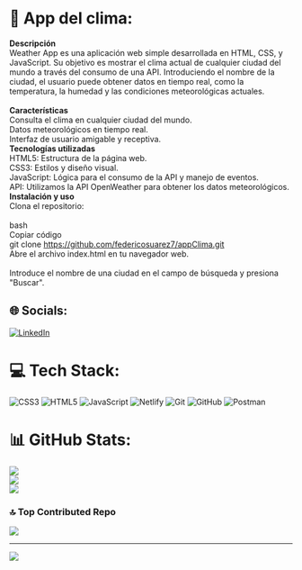 # 💫 App del clima:
**Descripción**<br>Weather App es una aplicación web simple desarrollada en HTML, CSS, y JavaScript. Su objetivo es mostrar el clima actual de cualquier ciudad del mundo a través del consumo de una API. Introduciendo el nombre de la ciudad, el usuario puede obtener datos en tiempo real, como la temperatura, la humedad y las condiciones meteorológicas actuales.<br><br>**Características**<br>Consulta el clima en cualquier ciudad del mundo.<br>Datos meteorológicos en tiempo real.<br>Interfaz de usuario amigable y receptiva.<br>**Tecnologías utilizadas**<br>HTML5: Estructura de la página web.<br>CSS3: Estilos y diseño visual.<br>JavaScript: Lógica para el consumo de la API y manejo de eventos.<br>API: Utilizamos la API OpenWeather para obtener los datos meteorológicos.<br>**Instalación y uso**<br>Clona el repositorio:<br><br>bash<br>Copiar código<br>git clone https://github.com/federicosuarez7/appClima.git<br>Abre el archivo index.html en tu navegador web.<br><br>Introduce el nombre de una ciudad en el campo de búsqueda y presiona "Buscar".


## 🌐 Socials:
[![LinkedIn](https://img.shields.io/badge/LinkedIn-%230077B5.svg?logo=linkedin&logoColor=white)](https://linkedin.com/in/federico-leandro-suarez) 

# 💻 Tech Stack:
![CSS3](https://img.shields.io/badge/css3-%231572B6.svg?style=plastic&logo=css3&logoColor=white) ![HTML5](https://img.shields.io/badge/html5-%23E34F26.svg?style=plastic&logo=html5&logoColor=white) ![JavaScript](https://img.shields.io/badge/javascript-%23323330.svg?style=plastic&logo=javascript&logoColor=%23F7DF1E) ![Netlify](https://img.shields.io/badge/netlify-%23000000.svg?style=plastic&logo=netlify&logoColor=#00C7B7) ![Git](https://img.shields.io/badge/git-%23F05033.svg?style=plastic&logo=git&logoColor=white) ![GitHub](https://img.shields.io/badge/github-%23121011.svg?style=plastic&logo=github&logoColor=white) ![Postman](https://img.shields.io/badge/Postman-FF6C37?style=plastic&logo=postman&logoColor=white)
# 📊 GitHub Stats:
![](https://github-readme-stats.vercel.app/api?username=federicosuarez7&theme=tokyonight&hide_border=false&include_all_commits=false&count_private=false)<br/>
![](https://github-readme-streak-stats.herokuapp.com/?user=federicosuarez7&theme=tokyonight&hide_border=false)<br/>
![](https://github-readme-stats.vercel.app/api/top-langs/?username=federicosuarez7&theme=tokyonight&hide_border=false&include_all_commits=false&count_private=false&layout=compact)

### 🔝 Top Contributed Repo
![](https://github-contributor-stats.vercel.app/api?username=federicosuarez7&limit=5&theme=tokyonight&combine_all_yearly_contributions=true)

---
[![](https://visitcount.itsvg.in/api?id=federicosuarez7&icon=0&color=1)](https://visitcount.itsvg.in)


